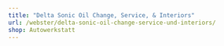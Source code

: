 ```yaml
---
title: "Delta Sonic Oil Change, Service, & Interiors"
url: /webster/delta-sonic-oil-change-service-und-interiors/
shop: Autowerkstatt
---
```

